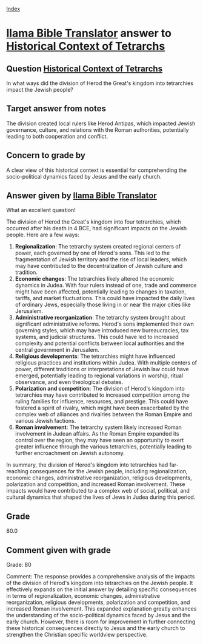 
[Index](../../index.md)
# [llama Bible Translator](../../answering_models/llama_Bible_Translator.md) answer to [Historical Context of Tetrarchs](../../questions/Historical_Context_of_Tetrarchs.md)

## Question [Historical Context of Tetrarchs](../../questions/Historical_Context_of_Tetrarchs.md)
In what ways did the division of Herod the Great's kingdom into tetrarchies impact the Jewish people?

## Target answer from notes
The division created local rulers like Herod Antipas, which impacted Jewish governance, culture, and relations with the Roman authorities, potentially leading to both cooperation and conflict.

## Concern to grade by
A clear view of this historical context is essential for comprehending the socio-political dynamics faced by Jesus and the early church.

## Answer given by [llama Bible Translator](../../answering_models/llama_Bible_Translator.md)
What an excellent question!

The division of Herod the Great's kingdom into four tetrarchies, which occurred after his death in 4 BCE, had significant impacts on the Jewish people. Here are a few ways:

1. **Regionalization**: The tetrarchy system created regional centers of power, each governed by one of Herod's sons. This led to the fragmentation of Jewish territory and the rise of local leaders, which may have contributed to the decentralization of Jewish culture and tradition.
2. **Economic changes**: The tetrarchies likely altered the economic dynamics in Judea. With four rulers instead of one, trade and commerce might have been affected, potentially leading to changes in taxation, tariffs, and market fluctuations. This could have impacted the daily lives of ordinary Jews, especially those living in or near the major cities like Jerusalem.
3. **Administrative reorganization**: The tetrarchy system brought about significant administrative reforms. Herod's sons implemented their own governing styles, which may have introduced new bureaucracies, tax systems, and judicial structures. This could have led to increased complexity and potential conflicts between local authorities and the central government in Jerusalem.
4. **Religious developments**: The tetrarchies might have influenced religious practices and institutions within Judea. With multiple centers of power, different traditions or interpretations of Jewish law could have emerged, potentially leading to regional variations in worship, ritual observance, and even theological debates.
5. **Polarization and competition**: The division of Herod's kingdom into tetrarchies may have contributed to increased competition among the ruling families for influence, resources, and prestige. This could have fostered a spirit of rivalry, which might have been exacerbated by the complex web of alliances and rivalries between the Roman Empire and various Jewish factions.
6. **Roman involvement**: The tetrarchy system likely increased Roman involvement in Judean affairs. As the Roman Empire expanded its control over the region, they may have seen an opportunity to exert greater influence through the various tetrarchies, potentially leading to further encroachment on Jewish autonomy.

In summary, the division of Herod's kingdom into tetrarchies had far-reaching consequences for the Jewish people, including regionalization, economic changes, administrative reorganization, religious developments, polarization and competition, and increased Roman involvement. These impacts would have contributed to a complex web of social, political, and cultural dynamics that shaped the lives of Jews in Judea during this period.

## Grade
80.0

## Comment given with grade
Grade: 80

Comment: The response provides a comprehensive analysis of the impacts of the division of Herod's kingdom into tetrarchies on the Jewish people. It effectively expands on the initial answer by detailing specific consequences in terms of regionalization, economic changes, administrative reorganization, religious developments, polarization and competition, and increased Roman involvement. This expanded explanation greatly enhances the understanding of the socio-political dynamics faced by Jesus and the early church. However, there is room for improvement in further connecting these historical consequences directly to Jesus and the early church to strengthen the Christian specific worldview perspective.
